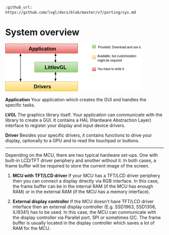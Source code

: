 ```eval_rst
:github_url: https://github.com/lvgl/docs/blob/master/v7/porting/sys.md
```
# System overview

![](/misc/sys.png "System architecture with LVGL (formerly LittlevGL)")

**Application**
Your application which creates the GUI and handles the specific tasks.

**LVGL**
The graphics library itself. Your application can communicate with the library to create a GUI. It contains a HAL (Hardware Abstraction Layer) interface to register your display and input device drivers.

**Driver**
Besides your specific drivers, it contains functions to drive your display, optionally to a GPU and to read the touchpad or buttons.

* * *

Depending on the MCU, there are two typical hardware set-ups. One with built-in LCD/TFT driver periphery and another without it. In both cases, a frame buffer will be required to store the current image of the screen.

1. **MCU with TFT/LCD driver**
If your MCU has a TFT/LCD driver periphery then you can connect a display directly via RGB interface. 
In this case, the frame buffer can be in the internal RAM (if the MCU has enough RAM) or in the external RAM (if the MCU has a memory interface).

2. **External display controller**
If the MCU doesn't have TFT/LCD driver interface then an external display controller (E.g. SSD1963, SSD1306, ILI9341) has to be used.
In this case, the MCU can communicate with the display controller via Parallel port, SPI or sometimes I2C.
The frame buffer is usually located in the display controller which saves a lot of RAM for the MCU.
